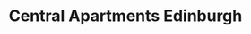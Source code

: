 ---
title: "Central Apartments Edinburgh"
url: /edinburgh/central-apartments-edinburgh/
shop: estate agent
---